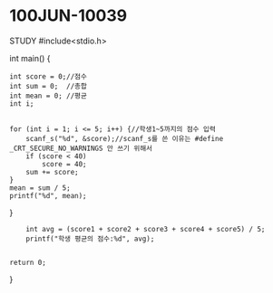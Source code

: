 # 100JUN-10039
STUDY
#include<stdio.h>

int main() {

    int score = 0;//점수
    int sum = 0;  //총합
    int mean = 0; //평균
    int i;


    for (int i = 1; i <= 5; i++) {//학생1~5까지의 점수 입력
        scanf_s("%d", &score);//scanf_s를 쓴 이유는 #define _CRT_SECURE_NO_WARNINGS 안 쓰기 위해서
        if (score < 40)
            score = 40;
        sum += score;
    }
    mean = sum / 5;
    printf("%d", mean);
}
	
		int avg = (score1 + score2 + score3 + score4 + score5) / 5;
		printf("학생 평균의 점수:%d", avg);

	
	return 0;

}
